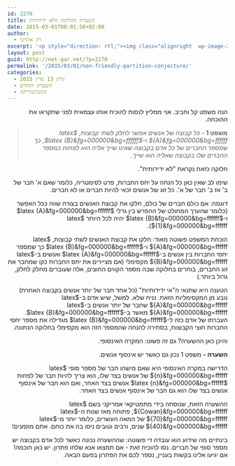 ```yaml
---
id: 2270
title: השערת החלוקה הלא ידידותית
date: 2015-03-01T00:01:58+02:00
author:
  - רון אהרוני
excerpt: '<p style="direction: rtl;"><img class="alignright  wp-image-2287" src="http://net-gar.net/wp-content/uploads/2015/03/Unfair-300x200.jpg" alt="Unfair" width="149" height="99" />קורה שעובדות פשוטות במקרה הסופי אינן נכונות במקרה האינסופי. קורה גם שהן נכונות, אבל קשות מאוד להוכחה. במאמר הזה נפגוש עובדה מאוד פשוטה בקומבינטוריקה סופית, שמתבררת כקשה מאוד במקרה האינסופי - למעשה, לא ברור בכלל אם היא נכונה שם!</p>'
layout: post
guid: http://net-gar.net/?p=2270
permalink: '/2015/03/01/non-friendly-partition-conjecture/'
categories:
  - גליון 13 מרץ 2015
  - השערת החודש
  - קומבינטוריקה
---
```

<p style="direction: rtl;">
  הנה משפט קל וחביב. אני ממליץ לנסות להוכיח אותו עצמאית לפני שתקראו את ההוכחה.
</p>

> <p style="direction: rtl;">
>   <b>משפט 1</b> - <em>כל קבוצה של אנשים אפשר לחלק לשתי קבוצות, $latex {A}&fg=000000&bg=ffffff$ ו-$latex {B}&fg=000000&bg=ffffff$, כך שמספר החברים של כל אדם בקבוצה שאינו שייך אליה הוא לפחות כמספר החברים שלו בקבוצה שאליה הוא שייך.</em>
> </p>
> 
> <p style="direction: rtl;">
>   </blockquote> 
>   
>   <p style="direction: rtl;">
>     חלוקה כזאת נקראת "לא ידידותית".
>   </p>
>   
>   <p style="direction: rtl;">
>     שימו לב שאין כאן כל הנחה על יחס החברות, פרט לסימטריה, כלומר שאם א' חבר של ב' אז ב' חבר של א'. כל זוג של אנשים זכאי להיות חברים או לא חברים.
>   </p>
>   
>   <p style="direction: rtl;">
>     דוגמה: אם כולם חברים של כולם, חלקו את קבוצת האנשים בצורה שווה ככל האפשר (כלומר שהערך המחולט של ההפרש בין גדלי $latex {A}&fg=000000&bg=ffffff$ ו-$latex {B}&fg=000000&bg=ffffff$ יהיה לכל היותר $latex {1}&fg=000000&bg=ffffff$).
>   </p>
>   
>   <p style="direction: rtl;">
>     הוכחת המשפט פשוטה מאוד: חלקו את קבוצת האנשים לשתי קבוצות, $latex {A}&fg=000000&bg=ffffff$ ו-$latex {B}&fg=000000&bg=ffffff$ כך שמספר יחסי החברות בין אנשים ב-$latex {A}&fg=000000&bg=ffffff$ ואנשים ב-$latex {B}&fg=000000&bg=ffffff$ מקסימלי (אם מציירים את יחס החברות כקו שמחבר את זוג החברים, בוחרים בחלוקה שבה מספר הקווים החוצים, אלה שעוברים מחלק לחלק, גדול ביותר.)
>   </p>
>   
>   <p style="direction: rtl;">
>     הטענה היא שתנאי ה"אי ידידותיות" (כל אחד חבר של יותר אנשים בקבוצה האחרת) נובע מן המקסימליות הזאת. נניח שלא. למשל, שיש אדם ב-$latex {A}&fg=000000&bg=ffffff$ שחבר של יותר אנשים ב-$latex {A}&fg=000000&bg=ffffff$ מאשר ב-$latex {B}&fg=000000&bg=ffffff$. העברתו של אדם כזה ל-$latex {B}&fg=000000&bg=ffffff$ מגדילה את מספר יחסי החברות חוצי הקבוצות, בסתירה להנחה שהמספר הזה הוא מקסימלי בחלוקה הנתונה.
>   </p>
>   
>   <p style="direction: rtl;">
>     והיכן כאן ההשערה? גם זה פשוט: המקרה האינסופי.
>   </p>
>   
>   <p style="direction: rtl;">
>     <strong>השערה -</strong> משפט 1 נכון גם כאשר יש אינסוף אנשים.
>   </p>
>   
>   <p style="direction: rtl;">
>     הדרישה במקרה האינסופי היא שאם מישהו חבר של מספר סופי $latex {n}&fg=000000&bg=ffffff$ של אנשים בצד שלו, הוא צריך להיות חבר של לפחות $latex {n}&fg=000000&bg=ffffff$ אנשים בצד האחר, ואם הוא חבר של אינסוף אנשים בצד שלו הוא גם חבר של אינסוף אנשים בצד האחר.
>   </p>
>   
>   <p style="direction: rtl;">
>     ההשערה הזאת, שנוסחה בידי מתמטיקאי אמריקני בשם $latex {Cowan}&fg=000000&bg=ffffff$, פתוחה מאז שנות ה-$latex {70}&fg=000000&bg=ffffff$ של המאה העשרים, כלומר יותר מ-$latex {40}&fg=000000&bg=ffffff$ שנים, ורבים וטובים ניסו בה את כוחם. אתם מוזמנים!
>   </p>
>   
>   <p style="direction: rtl;">
>     בינתיים מה שידוע הוא עובדה די פשוטה: שההשערה נכונה כאשר לכל אדם בקבוצה יש מספר סופי של חברים. נסו להוכיח זאת - אם תמצאו אנא שלחו פתרון. יש כאן חוכמה! אם יגיעו אלינו בקשות בעניין, נספר לכם את הפתרון בפעם הבאה.
>   </p>